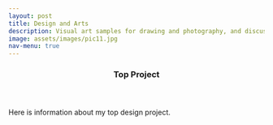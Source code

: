 ```yaml
---
layout: post
title: Design and Arts
description: Visual art samples for drawing and photography, and discussions on experience in other mediums.
image: assets/images/pic11.jpg
nav-menu: true
---
```


<div id="main">

<section id="project1">
  <header class="major">
    <h3>Top Project</h3>
  </header>
  <p>
    Here is information about my top design project.
  </p>
</section>

<div id="main">
